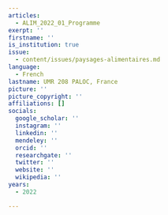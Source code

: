 ```yaml
---
articles:
  - ALIM_2022_01_Programme
exerpt: ''
firstname: ''
is_institution: true
issue:
  - content/issues/paysages-alimentaires.md
language:
  - French
lastname: UMR 208 PALOC, France
picture: ''
picture_copyright: ''
affiliations: []
socials:
  google_scholar: ''
  instagram: ''
  linkedin: ''
  mendeley: ''
  orcid: ''
  researchgate: ''
  twitter: ''
  website: ''
  wikipedia: ''
years:
  - 2022

---
```

